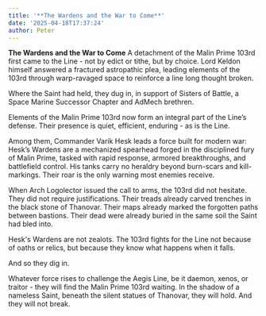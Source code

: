```yaml
---
title: '**The Wardens and the War to Come**'
date: '2025-04-18T17:37:24'
author: Peter
---
```


**The Wardens and the War to Come**
A detachment of the Malin Prime 103rd first came to the Line - not by edict or tithe, but by choice. Lord Keldon himself answered a fractured astropathic plea, leading elements of the 103rd through warp-ravaged space to reinforce a line long thought broken.

Where the Saint had held, they dug in, in support of Sisters of Battle, a Space Marine Successor Chapter and AdMech brethren.

Elements of the Malin Prime 103rd now form an integral part of the Line’s defense. Their presence is quiet, efficient, enduring - as is the Line. 

Among them, Commander Varik Hesk leads a force built for modern war: Hesk’s Wardens are a mechanized spearhead forged in the disciplined fury of Malin Prime, tasked with rapid response, armored breakthroughs, and battlefield control. His tanks carry no heraldry beyond burn-scars and kill-markings. Their roar is the only warning most enemies receive.

When Arch Logolector issued the call to arms, the 103rd did not hesitate. They did not require justifications. Their treads already carved trenches in the black stone of Thanovar. Their maps already marked the forgotten paths between bastions. Their dead were already buried in the same soil the Saint had bled into.

Hesk's Wardens are not zealots. The 103rd fights for the Line not because of oaths or relics, but because they know what happens when it falls. 

And so they dig in.

Whatever force rises to challenge the Aegis Line, be it daemon, xenos, or traitor - they will find the Malin Prime 103rd waiting. In the shadow of a nameless Saint, beneath the silent statues of Thanovar, they will hold. And they will not break.
